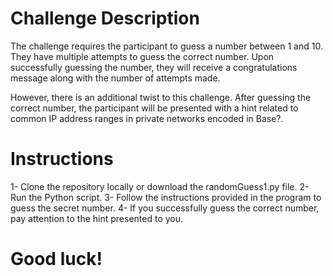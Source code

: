 # Challenge Description
The challenge requires the participant to guess a number between 1 and 10. They have multiple attempts to guess the correct number. Upon successfully guessing the number, they will receive a congratulations message along with the number of attempts made.

However, there is an additional twist to this challenge. After guessing the correct number, the participant will be presented with a hint related to common IP address ranges in private networks encoded in Base?.

# Instructions
1- Clone the repository locally or download the randomGuess1.py file.
2- Run the Python script.
3- Follow the instructions provided in the program to guess the secret number.
4- If you successfully guess the correct number, pay attention to the hint presented to you.

# Good luck!
